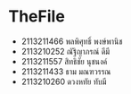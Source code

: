 # TheFile
- 2113211466 พลพิศุทธิ์ พงษ์พานิช
- 2113210252 ณัฐิญาภรณ์ ดีมี
- 2113211557 สิทธิชัย นุชนงค์
- 2113211433 ธาม มณฑวรรณ
- 2113210260 ดวงหทัย ทับมี
